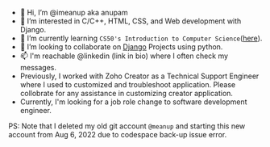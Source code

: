 - 👋 Hi, I’m @imeanup aka anupam
- 👀 I’m interested in C/C++, HTML, CSS, and Web development with Django.
- 🌱 I’m currently learning `CS50's Introduction to Computer Science`([here](https://cs50.harvard.edu/)).
- 💞️ I’m looking to collaborate on [Django](https://www.djangoproject.com/) Projects using python.
- 📫 I'm reachable @linkedin (link in bio) where I often check my messages.
- Previously, I worked with Zoho Creator as a Technical Support Engineer where I used to customized and troubleshoot application. Please collobrate for any assistance in customizing creator application.
- Currently, I'm looking for a job role change to software development engineer.

PS: Note that I deleted my old git account `@meanup` and starting this new account from Aug 6, 2022 due to codespace back-up issue error.

<!---
imeanup/imeanup is a ✨ special ✨ repository because its `README.md` (this file) appears on your GitHub profile.
You can click the Preview link to take a look at your changes.
--->
